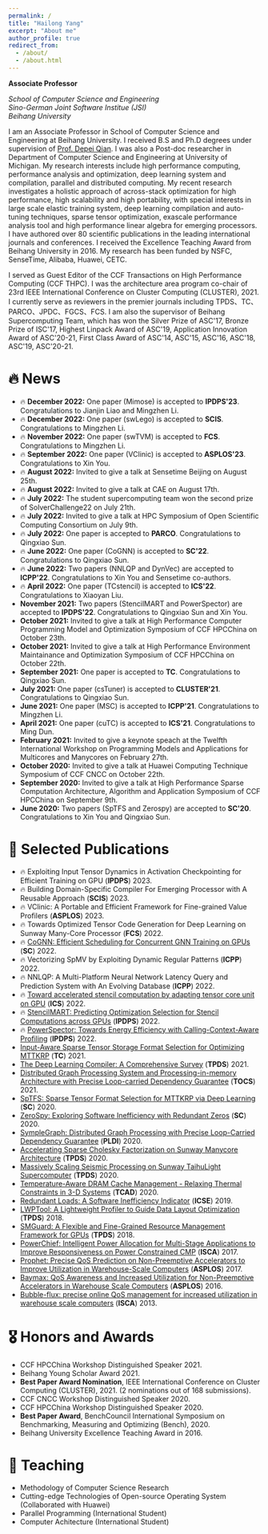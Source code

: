 ```yaml
---
permalink: /
title: "Hailong Yang"
excerpt: "About me"
author_profile: true
redirect_from: 
  - /about/
  - /about.html
---
```


<span class='anchor' id='about-me'></span>

**Associate Professor**

*School of Computer Science and Engineering*  
*Sino-German Joint Software Institue (JSI)*  
*Beihang University*  

I am an Associate Professor in School of Computer Science and Engineering at Beihang University. I received B.S and Ph.D degrees under supervision of [Prof. Depei Qian](http://scse.buaa.edu.cn/info/1078/8362.htm). I was also a Post-doc researcher in Department of Computer Science and Engineering at University of Michigan. My research interests include high performance computing, performance analysis and optimization, deep learning system and compilation, parallel and distributed computing. My recent research investigates a holistic approach of across-stack optimization for high performance, high scalability and high portability, with special interests in large scale elastic training system, deep learning compilation and auto-tuning techniques, sparse tensor optimization, exascale performance analysis tool and high performance linear algebra for emerging processors. I have authored over 80 scientific publications in the leading international journals and conferences. I received the Excellence Teaching Award from Beihang University in 2016. My research has been funded by NSFC, SenseTime, Alibaba, Huawei, CETC.

I served as Guest Editor of the CCF Transactions on High Performance Computing (CCF THPC). I was the architecture area program co-chair of 23rd IEEE International Conference on Cluster Computing (CLUSTER), 2021. I currently serve as reviewers in the premier journals including TPDS、TC、PARCO、JPDC、FGCS、FCS. I am also the supervisor of Beihang Supercomputing Team, which has won the Silver Prize of ASC'17, Bronze Prize of ISC'17, Highest Linpack Award of ASC'19, Application Innovation Award of ASC'20-21, First Class Award of ASC'14, ASC'15, ASC'16, ASC'18, ASC'19, ASC'20-21. 


# 🔥 News
- 🔥 **December 2022:** One paper (Mimose) is accepted to **IPDPS'23**. Congratulations to Jianjin Liao and Mingzhen Li.
- 🔥 **December 2022:** One paper (swLego) is accepted to **SCIS**. Congratulations to Mingzhen Li.
- 🔥 **November 2022:** One paper (swTVM) is accepted to **FCS**. Congratulations to Mingzhen Li.
- 🔥 **September 2022:** One paper (VClinic) is accepted to **ASPLOS'23**. Congratulations to Xin You.
- 🔥 **August 2022:** Invited to give a talk at Sensetime Beijing on August 25th. 
- 🔥 **August 2022:** Invited to give a talk at CAE on August 17th. 
- 🔥 **July 2022:** The student supercomputing team won the second prize of SolverChallenge22 on July 21th. 
- 🔥 **July 2022:** Invited to give a talk at HPC Symposium of Open Scientific Computing Consortium on July 9th. 
- 🔥 **July 2022:** One paper is accepted to **PARCO**. Congratulations to Qingxiao Sun.
- 🔥 **June 2022:** One paper (CoGNN) is accepted to **SC'22**. Congratulations to Qingxiao Sun.
- 🔥 **June 2022:** Two papers (NNLQP and DynVec) are accepted to **ICPP'22**. Congratulations to Xin You and Sensetime co-authors.
- 🔥 **April 2022:** One paper (TCstencil) is accepted to **ICS'22**. Congratulations to Xiaoyan Liu.
- **November 2021:** Two papers (StencilMART and PowerSpector) are accepted to **IPDPS'22**. Congratulations to Qingxiao Sun and Xin You.
- **October 2021:** Invited to give a talk at High Performance Computer Programming Model and Optimization Symposium of CCF HPCChina on October 23th.
- **October 2021:** Invited to give a talk at High Performance Environment Maintainance and Optimization Symposium of CCF HPCChina on October 22th.  
- **September 2021:** One paper is accepted to **TC**. Congratulations to Qingxiao Sun. 
- **July 2021:** One paper (csTuner) is accepted to **CLUSTER'21**. Congratulations to Qingxiao Sun. 
- **June 2021:** One paper (MSC) is accepted to **ICPP'21**. Congratulations to Mingzhen Li. 
- **April 2021:** One paper (cuTC) is accepted to **ICS'21**. Congratulations to Ming Dun. 
- **February 2021:** Invited to give a keynote speach at the Twelfth International Workshop on Programming Models and Applications for Multicores and Manycores on February 27th.  
- **October 2020:** Invited to give a talk at Huawei Computing Technique Symposium of CCF CNCC on October 22th. 
- **September 2020:** Invited to give a talk at High Performance Sparse Computation Architecture, Algorithm and Application Symposium of CCF HPCChina on September 9th. 
- **June 2020:** Two papers (SpTFS and Zerospy) are accepted to **SC'20**. Congratulations to Xin You and Qingxiao Sun. 


# 📝 Selected Publications
- 🔥 Exploiting Input Tensor Dynamics in Activation Checkpointing for Efficient Training on GPU (**IPDPS**) 2023.
- 🔥 Building Domain-Specific Compiler For Emerging Processor with A Reusable Approach (**SCIS**) 2023.
- 🔥 VClinic: A Portable and Efficient Framework for Fine-grained Value Profilers (**ASPLOS**) 2023.
- 🔥 Towards Optimized Tensor Code Generation for Deep Learning on Sunway Many-Core Processor (**FCS**) 2022.
- 🔥 [CoGNN: Efficient Scheduling for Concurrent GNN Training on GPUs](https://dl.acm.org/doi/10.5555/3571885.3571936) (**SC**) 2022.
- 🔥 Vectorizing SpMV by Exploiting Dynamic Regular Patterns (**ICPP**) 2022.
- 🔥 NNLQP: A Multi-Platform Neural Network Latency Query and Prediction System with An Evolving Database (**ICPP**) 2022.
- 🔥 [Toward accelerated stencil computation by adapting tensor core unit on GPU](https://dl.acm.org/doi/abs/10.1145/3524059.3532392) (**ICS**) 2022.
- 🔥 [StencilMART: Predicting Optimization Selection for Stencil Computations across GPUs](https://ieeexplore.ieee.org/document/9820650) (**IPDPS**) 2022.
- 🔥 [PowerSpector: Towards Energy Efficiency with Calling-Context-Aware Profiling](https://ieeexplore.ieee.org/document/9820673) (**IPDPS**) 2022.
- [Input-Aware Sparse Tensor Storage Format Selection for Optimizing MTTKRP](https://ieeexplore.ieee.org/abstract/document/9540277) (**TC**) 2021.
- [The Deep Learning Compiler: A Comprehensive Survey](https://ieeexplore.ieee.org/abstract/document/9222299) (**TPDS**) 2021.
- [Distributed Graph Processing System and Processing-in-memory Architecture with Precise Loop-carried Dependency Guarantee](https://dl.acm.org/doi/abs/10.1145/3453681) (**TOCS**) 2021.
- [SpTFS: Sparse Tensor Format Selection for MTTKRP via Deep Learning](https://ieeexplore.ieee.org/document/9355324) (**SC**) 2020.
- [ZeroSpy: Exploring Software Inefficiency with Redundant Zeros](https://ieeexplore.ieee.org/document/9355303) (**SC**) 2020.
- [SympleGraph: Distributed Graph Processing with Precise Loop-Carried Dependency Guarantee](https://dl.acm.org/doi/abs/10.1145/3385412.3385961) (**PLDI**) 2020.
- [Accelerating Sparse Cholesky Factorization on Sunway Manycore Architecture](https://ieeexplore.ieee.org/abstract/document/8903486) (**TPDS**) 2020.
- [Massively Scaling Seismic Processing on Sunway TaihuLight Supercomputer](https://ieeexplore.ieee.org/abstract/document/8943329) (**TPDS**) 2020.
- [Temperature-Aware DRAM Cache Management - Relaxing Thermal Constraints in 3-D Systems](https://ieeexplore.ieee.org/abstract/document/8758125) (**TCAD**) 2020.
- [Redundant Loads: A Software Inefficiency Indicator](https://ieeexplore.ieee.org/abstract/document/8811970) (**ICSE**) 2019.
- [LWPTool: A Lightweight Profiler to Guide Data Layout Optimization](https://ieeexplore.ieee.org/abstract/document/8367889) (**TPDS**) 2018.
- [SMGuard: A Flexible and Fine-Grained Resource Management Framework for GPUs](https://ieeexplore.ieee.org/abstract/document/8388218) (**TPDS**) 2018.
- [PowerChief: Intelligent Power Allocation for Multi-Stage Applications to Improve Responsiveness on Power Constrained CMP](https://dl.acm.org/doi/abs/10.1145/3079856.3080224) (**ISCA**) 2017.
- [Prophet: Precise QoS Prediction on Non-Preemptive Accelerators to Improve Utilization in Warehouse-Scale Computers](https://dl.acm.org/doi/abs/10.1145/3037697.3037700) (**ASPLOS**) 2017.
- [Baymax: QoS Awareness and Increased Utilization for Non-Preemptive Accelerators in Warehouse Scale Computers](https://dl.acm.org/doi/abs/10.1145/2954679.2872368) (**ASPLOS**) 2016.
- [Bubble-flux: precise online QoS management for increased utilization in warehouse scale computers](https://dl.acm.org/doi/abs/10.1145/2508148.2485974) (**ISCA**) 2013.

# 🎖 Honors and Awards
- CCF HPCChina Workshop Distinguished Speaker 2021.
- Beihang Young Scholar Award 2021.
- **Best Paper Award Nomination**, IEEE International Conference on Cluster Computing (CLUSTER), 2021. (2 nominations out of 168 submissions).  
- CCF CNCC Workshop Distinguished Speaker 2020. 
- CCF HPCChina Workshop Distinguished Speaker 2020.
- **Best Paper Award**, BenchCouncil International Symposium on Benchmarking, Measuring and Optimizing (Bench), 2020.
- Beihang University Excellence Teaching Award in 2016.

# 💬 Teaching
- Methodology of Computer Science Research
- Cutting-edge Technologies of Open-source Operating System (Collaborated with Huawei)
- Parallel Programming (International Student)
- Computer Achitecture (International Student)

<!--
# 📖 Educations
- *2019.06 - 2022.04 (now)*, Lorem ipsum dolor sit amet, consectetur adipiscing elit. Vivamus ornare aliquet ipsum, ac tempus justo dapibus sit amet. 
- *2015.09 - 2019.06*, Lorem ipsum dolor sit amet, consectetur adipiscing elit. Vivamus ornare aliquet ipsum, ac tempus justo dapibus sit amet. 

# 💻 People
- Mingzhen Li (B.S from Beihang University, Ph.D, started 2019)
-->